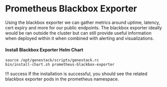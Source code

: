 # Prometheus Blackbox Exporter

Using the blackbox exporter we can gather metrics around uptime, latency, cert expiry and more for our public endpoints.
The blackbox exporter ideally would be ran outside the cluster but can still provide useful information when deployed within it when combined with alerting and visualizations.


#### Install Blackbox Exporter Helm Chart


``` shell
source /opt/genestack/scripts/genestack.rc
bin/install-chart.sh prometheus-blackbox-exporter
```

!!! success
    If the installation is successful, you should see the related blackbox exporter pods in the prometheus namespace.
